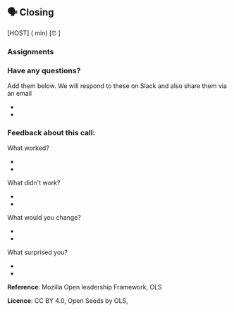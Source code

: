 ## 🗣️ Closing

[HOST] (<duration> min) [⏰ <timing>]

### Assignments

<assignments>

### Have any questions? 

Add them below. We will respond to these on Slack and also share them via an email

*   
*   

### Feedback about this call:

What worked?

*   
*   


What didn't work?

*   
*   


What would you change?

*   
*   


What surprised you?

*   
*   
 

**Reference**: Mozilla Open leadership Framework, OLS

**Licence**: CC BY 4.0, Open Seeds by OLS, <year>